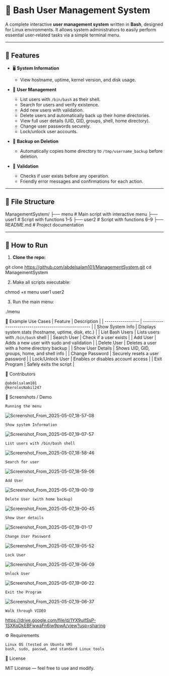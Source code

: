 # 🔐 Bash User Management System

A complete interactive **user management system** written in **Bash**, designed for Linux environments. It allows system administrators to easily perform essential user-related tasks via a simple terminal menu.

---

## 📌 Features

- 🖥️ **System Information**
  - View hostname, uptime, kernel version, and disk usage.

- 👤 **User Management**
  - List users with `/bin/bash` as their shell.
  - Search for users and verify existence.
  - Add new users with validation.
  - Delete users and automatically back up their home directories.
  - View full user details (UID, GID, groups, shell, home directory).
  - Change user passwords securely.
  - Lock/unlock user accounts.

- 📂 **Backup on Deletion**
  - Automatically copies home directory to `/tmp/username_backup` before deletion.

- 🧪 **Validation**
  - Checks if user exists before any operation.
  - Friendly error messages and confirmations for each action.

---

## 📁 File Structure

ManagementSystem/
├── menu       # Main script with interactive menu
├── user1      # Script with functions 1–5
├── user2      # Script with functions 6–9
├── README.md  # Project documentation

---

## 🚀 How to Run

1. **Clone the repo:**


git clone https://github.com/abdelsalam101/ManagementSystem.git
cd ManagementSystem

2.    Make all scripts executable:

chmod +x menu user1 user2

3.    Run the main menu:

./menu

🧪 Example Use Cases
| Feature           | Description                                          |
| ----------------- | ---------------------------------------------------- |
| Show System Info  | Displays system stats (hostname, uptime, disk, etc.) |
| List Bash Users   | Lists users with `/bin/bash` shell                   |
| Search User       | Check if a user exists                               |
| Add User          | Adds a new user with sudo and validation             |
| Delete User       | Deletes a user with a home directory backup          |
| Show User Details | Shows UID, GID, groups, home, and shell info         |
| Change Password   | Securely resets a user password                      |
| Lock/Unlock User  | Enables or disables account access                   |
| Exit Program      | Safely exits the script                              |


👥 Contributors

    @abdelsalam101
    @kerolosNabil247

📸 Screenshots / Demo

    Running the menu
  ![Screenshot_From_2025-05-07_18-57-08](https://github.com/user-attachments/assets/e3be8a0c-dcaf-4ff6-979b-42837341b4aa)

    Show system Information
   ![Screenshot_From_2025-05-07_19-07-57](https://github.com/user-attachments/assets/70d5db9f-5f98-4953-9c94-51001b7bd8fd)
      
    List users with /bin/bash shell
  ![Screenshot_From_2025-05-07_18-58-46](https://github.com/user-attachments/assets/589d7442-c6a0-4d3f-a280-fe59f769884e)


    Search for user
   ![Screenshot_From_2025-05-07_18-59-06](https://github.com/user-attachments/assets/d3abe690-ab04-445f-91af-ed5889d7da8b)

    Add User
   ![Screenshot_From_2025-05-07_19-00-19](https://github.com/user-attachments/assets/9e0cacc4-34e6-4b94-a22d-fd5618785af3)
  
    Delete User (with home backup)
  ![Screenshot_From_2025-05-07_19-00-45](https://github.com/user-attachments/assets/74d9896d-a9cf-44f4-920c-9261db093344)

    Show User details
  ![Screenshot_From_2025-05-07_19-01-17](https://github.com/user-attachments/assets/9356744b-55c5-43c0-981a-d6a60c14362a)

    Change User Password
  ![Screenshot_From_2025-05-07_19-05-52](https://github.com/user-attachments/assets/0db8ee6a-260b-40e6-b58c-667ee5626ce5)

    Lock User
  ![Screenshot_From_2025-05-07_19-06-09](https://github.com/user-attachments/assets/362179fb-0f82-4390-82e4-98843db9bfb9)

    Unlock User
  ![Screenshot_From_2025-05-07_19-06-22](https://github.com/user-attachments/assets/deb89779-b058-426b-aac8-d011d0123663)

    Exit the Program
  ![Screenshot_From_2025-05-07_19-06-37](https://github.com/user-attachments/assets/406022cd-1c2f-4332-9663-66ed6d92482f)

    Walk through VIDEO
https://drive.google.com/file/d/1YX9uifSsP-1SXKqDkEBFwwaFn6jw9pwA/view?usp=sharing

⚙️ Requirements

    Linux OS (tested on Ubuntu VM)
    bash, sudo, passwd, and standard Linux tools

🪪 License

MIT License — feel free to use and modify.


